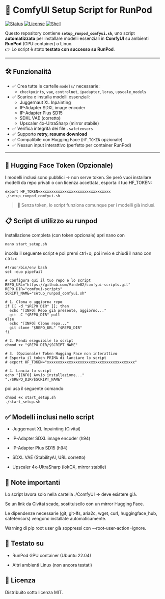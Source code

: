 # 🚀 ComfyUI Setup Script for RunPod

[![Status](https://img.shields.io/badge/status-tested%20on%20RunPod-brightgreen)](https://www.runpod.io/)
[![License](https://img.shields.io/badge/license-MIT-blue.svg)](LICENSE)
[![Shell](https://img.shields.io/badge/shell-bash-lightgrey)](https://www.gnu.org/software/bash/)

Questo repository contiene **`setup_runpod_comfyui.sh`**, uno script **automatizzato** per installare modelli essenziali in **ComfyUI** su ambienti **RunPod** (GPU container) o Linux.  
👉 Lo script è stato **testato con successo su RunPod**.

---

## 🛠️ Funzionalità
- ✅ Crea tutte le cartelle `models/` necessarie:
  - `checkpoints`, `vae`, `controlnet`, `ipadapter`, `loras`, `upscale_models`
- ✅ Scarica e installa modelli essenziali:
  - Juggernaut XL Inpainting
  - IP-Adapter SDXL image encoder
  - IP-Adapter Plus SD15
  - SDXL VAE (corretto)
  - Upscaler 4x-UltraSharp (mirror stabile)
- ✅ Verifica integrità dei file `.safetensors`
- ✅ Supporto **retry, resume download**
- ✅ Compatibile con Hugging Face (`HF_TOKEN` opzionale)
- ✅ Nessun input interattivo (perfetto per container RunPod)

---

## 🔑 Hugging Face Token (Opzionale)
I modelli inclusi sono pubblici → non serve token.
Se però vuoi installare modelli da repo privati o con licenza accettata, esporta il tuo HF_TOKEN:

```
export HF_TOKEN=xxxxxxxxxxxxxxxxxxxxxxxxxxxxxxxx
./setup_runpod_comfyui.sh
```

> 📌 Senza token, lo script funziona comunque per i modelli già inclusi.

## 📋 Script di utilizzo su runpod
Installazione completa (con token opzionale)
apri nano con 
```
nano start_setup.sh
```
incolla il  seguente script e poi premi ctrl+o, poi invio e chiudi il nano con ctrl+x
```
#!/usr/bin/env bash
set -euo pipefail

# Configura qui il tuo repo e lo script
REPO_URL="https://github.com/Vinde02/comfyui-scripts.git"
REPO_DIR="comfyui-scripts"
SCRIPT_NAME="setup_runpod_comfyui.sh"

# 1. Clona o aggiorna repo
if [[ -d "$REPO_DIR" ]]; then
  echo "[INFO] Repo già presente, aggiorno..."
  git -C "$REPO_DIR" pull
else
  echo "[INFO] Clono repo..."
  git clone "$REPO_URL" "$REPO_DIR"
fi

# 2. Rendi eseguibile lo script
chmod +x "$REPO_DIR/$SCRIPT_NAME"

# 3. (Opzionale) Token Hugging Face non interattivo
# Esporta il token PRIMA di lanciare lo script
# export HF_TOKEN="xxxxxxxxxxxxxxxxxxxxxxxxxxxxxxxxxxxxxxxx"

# 4. Lancia lo script
echo "[INFO] Avvio installazione..."
"./$REPO_DIR/$SCRIPT_NAME"

```
poi usa il seguente comando

```
chmod +x start_setup.sh
./start_setup.sh
```

## ✅ Modelli inclusi nello script
- Juggernaut XL Inpainting (Civitai)

- IP-Adapter SDXL image encoder (h94)

- IP-Adapter Plus SD15 (h94)

- SDXL VAE (StabilityAI, URL corretto)

- Upscaler 4x-UltraSharp (lokCX, mirror stabile)

## 📌 Note importanti
Lo script lavora solo nella cartella ./ComfyUI → deve esistere già.

Se un link da Civitai scade, sostituiscilo con un mirror Hugging Face.

Le dipendenze necessarie (git, git-lfs, aria2c, wget, curl, huggingface_hub, safetensors) vengono installate automaticamente.

Warning di pip root user già soppressi con --root-user-action=ignore.

## 🧪 Testato su
 * RunPod GPU container (Ubuntu 22.04)

 * Altri ambienti Linux (non ancora testati)

## 📜 Licenza
Distribuito sotto licenza MIT.

